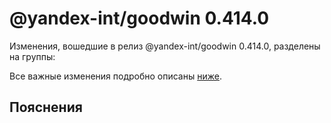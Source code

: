 # @yandex-int/goodwin 0.414.0

<!-- ЧЕЛОВЕЧЕСКОЕ ВСТУПЛЕНИЕ -->

Изменения, вошедшие в релиз @yandex-int/goodwin 0.414.0, разделены на группы:

Все важные изменения подробно описаны [ниже](#Пояснения).

## Пояснения

